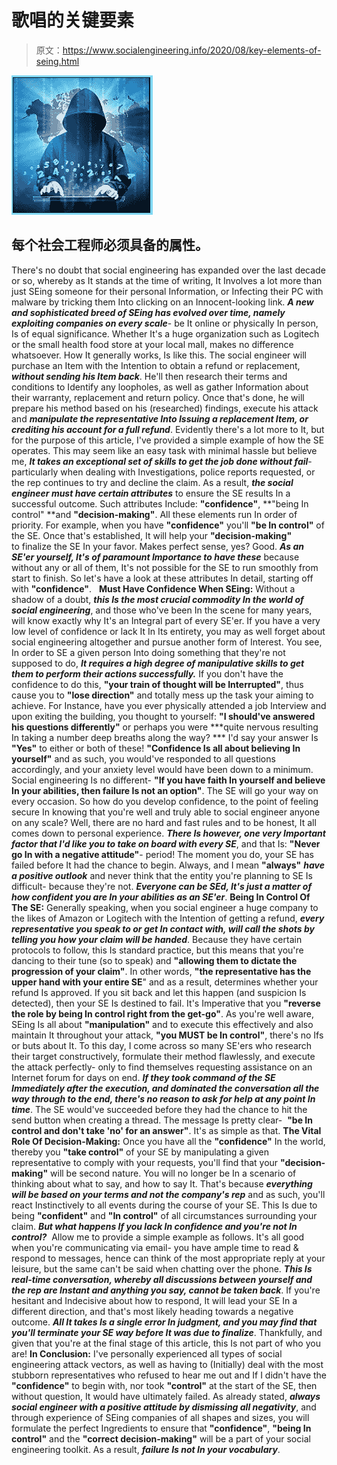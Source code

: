 # 歌唱的关键要素

> 原文：<https://www.socialengineering.info/2020/08/key-elements-of-seing.html>

[![](img/7fdb1cf72ffd9c333f1169a6bde0c99f.png)](https://1.bp.blogspot.com/-fHxEB4RwVtc/XyLX2TCTi3I/AAAAAAAAkrs/rgVT0ehe0SYj59vPj2gzBu8ChUT5ZrOvwCLcBGAsYHQ/s1600/Social%2BEngineering%2BConfidence.%2Bwww.socialengineers.net.jpg)

## **每个社会工程师必须具备的属性。**

There's no doubt that social engineering has expanded over the last decade or so, whereby as It stands at the time of writing, It Involves a lot more than just SEing someone for their personal Information, or Infecting their PC with malware by tricking them Into clicking on an Innocent-looking link. ***A new and sophisticated breed of SEing has evolved over time, namely exploiting companies on every scale***- be It online or physically In person, Is of equal significance. Whether It's a huge organization such as Logitech or the small health food store at your local mall, makes no difference whatsoever.
  How It generally works, Is like this. The social engineer will purchase an Item with the Intention to obtain a refund or replacement, ***without sending his Item back***. He'll then research their terms and conditions to Identify any loopholes, as well as gather Information about their warranty, replacement and return policy. Once that's done, he will prepare his method based on his (researched) findings, execute his attack and ***manipulate the representative Into Issuing a replacement Item, or crediting his account for a full refund***. Evidently there's a lot more to It, but for the purpose of this article, I've provided a simple example of how the SE operates.
  This may seem like an easy task with minimal hassle but believe me, ***It takes an exceptional set of skills to get the job done without fail***- particularly when dealing with Investigations, police reports requested, or the rep continues to try and decline the claim. As a result, ***the social engineer must have certain attributes*** to ensure the SE results In a successful outcome. Such attributes Include: **"confidence"**, **"being In control" **and **"decision-making"**.
  All these elements run In order of priority. For example, when you have **"confidence"** you'll **"be In control"** of the SE. Once that's established, It will help your **"decision-making"** to finalize the SE In your favor. Makes perfect sense, yes? Good. ***As an SE'er yourself, It's of paramount Importance to have these*** because without any or all of them, It's not possible for the SE to run smoothly from start to finish. So let's have a look at these attributes In detail, starting off with **"confidence"**.  
  **Must Have Confidence When SEing:**
  Without a shadow of a doubt, ***this Is the most crucial commodity In the world of social engineering***, and those who've been In the scene for many years, will know exactly why It's an Integral part of every SE'er. If you have a very low level of confidence or lack It In Its entirety, you may as well forget about social engineering altogether and pursue another form of Interest. You see, In order to SE a given person Into doing something that they're not supposed to do, ***It requires a high degree of manipulative skills to get them to perform their actions successfully.*** If you don't have the confidence to do this, **"your train of thought will be Interrupted"**, thus cause you to **"lose direction"** and totally mess up the task your aiming to achieve.
  For Instance, have you ever physically attended a job Interview and upon exiting the building, you thought to yourself: **"I should've answered his questions differently"** or perhaps you were ***quite nervous resulting In taking a number deep breaths along the way? *** I'd say your answer Is **"Yes"** to either or both of these! **"Confidence Is all about believing In yourself"** and as such, you would've responded to all questions accordingly, and your anxiety level would have been down to a minimum. Social engineering Is no different- **"If you have faith In yourself and believe In your abilities, then failure Is not an option"**. The SE will go your way on every occasion.
  So how do you develop confidence, to the point of feeling secure In knowing that you're well and truly able to social engineer anyone on any scale? Well, there are no hard and fast rules and to be honest, It all comes down to personal experience. ***There Is however, one very Important factor that I'd like you to take on board with every SE***, and that Is: **"Never go In with a negative attitude"**- period! The moment you do, your SE has failed before It had the chance to begin. Always, and I mean **"always"** ***have a positive outlook*** and never think that the entity you're planning to SE Is difficult- because they're not. ***Everyone can be SEd, It's just a matter of how confident you are In your abilities as an SE'er***.
  **Being In Control Of The SE:**
  Generally speaking, when you social engineer a huge company to the likes of Amazon or Logitech with the Intention of getting a refund, ***every representative you speak to or get In contact with, will call the shots by telling you how your claim will be handed***. Because they have certain protocols to follow, this Is standard practice, but this means that you're dancing to their tune (so to speak) and **"allowing them to dictate the progression of your claim"**. In other words, **"the representative has the upper hand with your entire SE**" and as a result, determines whether your refund Is approved. If you sit back and let this happen (and suspicion Is detected), then your SE Is destined to fail. It's Imperative that you **"reverse the role by being In control right from the get-go"**.
  As you're well aware, SEing Is all about **"manipulation"** and to execute this effectively and also maintain It throughout your attack, **"you MUST be In control"**, there's no Ifs or buts about It. To this day, I come across so many SE'ers who research their target constructively, formulate their method flawlessly, and execute the attack perfectly- only to find themselves requesting assistance on an Internet forum for days on end. ***If they took command of the SE Immediately after the execution, and dominated the conversation all the way through to the end, there's no reason to ask for help at any point In time***. The SE would've succeeded before they had the chance to hit the send button when creating a thread. The message Is pretty clear-  **"be In control and don't take 'no' for an answer"**. It's as simple as that.
  **The Vital Role Of Decision-Making:**
  Once you have all the **"confidence"** In the world, thereby you **"take control"** of your SE by manipulating a given representative to comply with your requests, you'll find that your **"decision-making"** will be second nature. You will no longer be In a scenario of thinking about what to say, and how to say It. That's because ***everything will be based on your terms and not the company's rep*** and as such, you'll react Instinctively to all events during the course of your SE. This Is due to being **"confident"** and **"In control"** of all circumstances surrounding your claim. ***But what happens If you lack In confidence and you're not In control?***  Allow me to provide a simple example as follows.
  It's all good when you're communicating via email- you have ample time to read & respond to messages, hence can think of the most appropriate reply at your leisure, but the same can't be said when chatting over the phone. ***This Is real-time conversation, whereby all discussions between yourself and the rep are Instant and anything you say, cannot be taken back***. If you're hesitant and Indecisive about how to respond, It will lead your SE In a different direction, and that's most likely heading towards a negative outcome. ***All It takes Is a single error In judgment, and you may find that you'll terminate your SE way before It was due to finalize***. Thankfully, and given that you're at the final stage of this article, this Is not part of who you are!
  **In Conclusion:**
  I've personally experienced all types of social engineering attack vectors, as well as having to (Initially) deal with the most stubborn representatives who refused to hear me out and If I didn't have the **"confidence"** to begin with, nor took **"control"** at the start of the SE, then without question, It would have ultimately failed. As already stated, ***always social engineer with a positive attitude by dismissing all negativity***, and through experience of SEing companies of all shapes and sizes, you will formulate the perfect Ingredients to ensure that **"confidence"**, **"being In control"** and the **"correct decision-making"** will be a part of your social engineering toolkit. As a result, ***failure Is not In your vocabulary***.